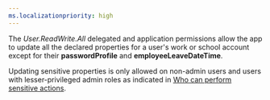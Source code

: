 ```yaml
---
ms.localizationpriority: high
---
```


<!-- markdownlint-disable MD002 MD041 -->

The *User.ReadWrite.All* delegated and application permissions allow the app to update all the declared properties for a user's work or school account except for their **passwordProfile** and **employeeLeaveDateTime**.

Updating sensitive properties is only allowed on non-admin users and users with lesser-privileged admin roles as indicated in [Who can perform sensitive actions](/graph/api/resources/users?view=graph-rest-1.0#who-can-perform-sensitive-actions).